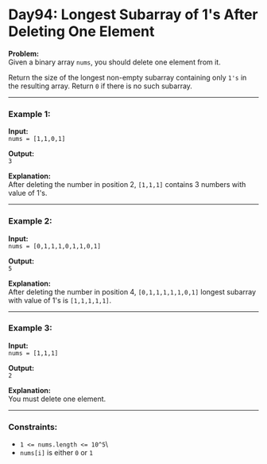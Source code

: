 # Day94: Longest Subarray of 1's After Deleting One Element

**Problem:**\
Given a binary array `nums`, you should delete one element from it.

Return the size of the longest non-empty subarray containing only `1's`
in the resulting array. Return `0` if there is no such subarray.

------------------------------------------------------------------------

### Example 1:

**Input:**\
`nums = [1,1,0,1]`

**Output:**\
`3`

**Explanation:**\
After deleting the number in position 2, `[1,1,1]` contains 3 numbers
with value of 1's.

------------------------------------------------------------------------

### Example 2:

**Input:**\
`nums = [0,1,1,1,0,1,1,0,1]`

**Output:**\
`5`

**Explanation:**\
After deleting the number in position 4, `[0,1,1,1,1,1,0,1]` longest
subarray with value of 1's is `[1,1,1,1,1]`.

------------------------------------------------------------------------

### Example 3:

**Input:**\
`nums = [1,1,1]`

**Output:**\
`2`

**Explanation:**\
You must delete one element.

------------------------------------------------------------------------

### Constraints:

-   `1 <= nums.length <= 10^5`\
-   `nums[i]` is either `0` or `1`
